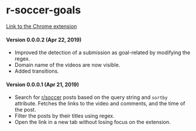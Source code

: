 # r-soccer-goals

[Link to the Chrome extension](https://chrome.google.com/webstore/detail/rsoccer-goals/oledoejmoabfeenmmacihejabhmbhdan)

#### Version 0.0.0.2 (Apr 22, 2019)
- Improved the detection of a submission as goal-related by modifying the regex.
- Domain name of the videos are now visible.
- Added transitions.

#### Version 0.0.0.1 (Apr 21, 2019)
- Search for [r/soccer](https://www.reddit.com/r/soccer) posts based on the query string and `sortby` attribute. Fetches the links to the video and comments, and the time of the post.
- Filter the posts by their titles using regex.
- Open the link in a new tab without losing focus on the extension.
